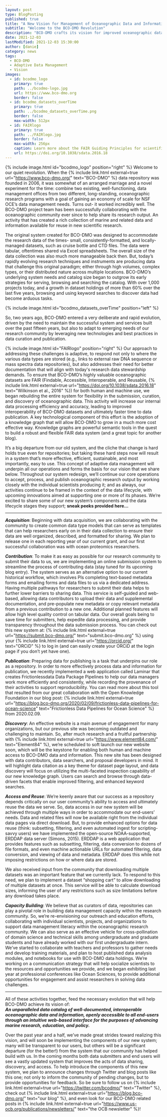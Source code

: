 ```yaml
---
layout: post
type: BlogPosting
published: true
title: "A New Vision for Management of Oceanographic Data and Information"
subtitle: "Welcome to the BCO-DMO Revolution"
description: "BCO-DMO crafts its vision for improved oceanographic data management"
date: 2021-12-03
lastModified: 2021-12-03 15:30:00
author: [danie]
category: news
tags: 
  - BCO-DMO
  - Adaptive Data Management
  - Vision
images:
  - id: bcodmo_logo
    primary: true
    path: ../bcodmo-logo.jpg
    url: https://www.bco-dmo.org
    border: false
  - id: bcodmo_datasets_overTime
    primary: true
    path: ../bcodmo_datasets_overTime.png
    border: false
    max-width: 512px
  - id: FAIRlogo
    primary: true
    path: ../FAIRlogo.jpg
    border: false
    max-width: 256px
    caption: Learn more about the FAIR Guiding Principles for scientific data management and stewardship
    url: https://doi.org/10.1038/sdata.2016.18
---
```

{% include image.html id="bcodmo_logo" position="right" %}
Welcome to our quiet revolution. When the {% include link.html external=true url="https://www.bco-dmo.org/" text="BCO-DMO" %} data repository was founded in 2006, 
it was somewhat of an arranged marriage and a novel experiment for the time: combine two existing, well-functioning, data management offices from two different,
long-standing, oceanographic research programs with a goal of gaining an economy of scale for NSF OCE’s data management needs. Turns out- it worked incredibly well. 
The BCO-DMO project team has been successfully collaborating with the oceanographic community ever since to help share its research output. An activity that has 
created a rich collection of marine and related data and information available for reuse in new scientific research. 

The original system created for BCO-DMO was designed to accommodate the research data of the times- small, consistently-formatted, and locally-managed datasets, 
such as cruise bottle and CTD files. The data were tabular, oftentimes shared via Excel spreadsheets. The overall size of the data collection was also much more 
manageable back then. But, today’s rapidly evolving research techniques and instruments are producing data that challenge this original paradigm; either through 
high volumes, complex types, or their distributed nature across multiple locations. BCO-DMO’s underlying system needs and catalog size began to outgrow its early 
strategies for serving, browsing and searching the catalog. With over 1,000 projects today, and a growth in dataset holdings of more than 60% over the last five 
years, browsing and using keyword searches to discover data had become arduous tasks.

{% include image.html id="bcodmo_datasets_overTime" position="left" %}

So, two years ago, BCO-DMO entered a very deliberate and rapid evolution, driven by the need to maintain the successful system and services built over the past 
fifteen years, but also to adapt to emerging needs of our research community by leveraging new technologies and best practices in data curation and publication. 

{% include image.html id="FAIRlogo" position="right" %}
Our approach to addressing these challenges is adaptive, to respond not only to where the various data types are stored (e.g., links to external raw DNA sequence 
or mass spectra data repositories), but also addresses their need for better documentation that will align with today's research data stewardship demands. To 
ensure that BCO-DMO’s highly valuable oceanographic datasets are FAIR (Findable, Accessible, Interoperable, and Reusable, {% include link.html external=true url="https://doi.org/10.1038/sdata.2016.18" text="Wilkinson et al., 2016" %}) for both human and machine use, we began 
rebuilding the entire system for flexibility in the submission, curation, and discovery of oceanographic data. This activity will increase our internal data 
processing efficiency and accuracy, leading to improved interoperability of BCO-DMO datasets and ultimately faster time to data publication. A key technological 
component of this effort is the adoption of a knowledge graph that will allow BCO-DMO to grow in a much more cost effective way. Knowledge graphs are powerful 
semantic tools in the quest to build a robust and flexible FAIR data system (and a great topic for another blog).

It’s a big departure from our old system, and the cliche that change is hard holds true even for repositories; but taking these hard steps now will result in a 
system that’s more effective, efficient, sustainable, and most importantly, easy to use. This concept of adaptive data management will underpin all our operations 
and forms the basis for our vision that we share below. Throughout our system redesign, we’ll continue our core operations to accept, process, and publish 
oceanographic research output by working closely with the individual scientists producing it; and as always, our activities continue to be framed in the context 
of the data lifecycle, with upcoming innovations aimed at supporting one or more of its phases. We’re excited to share some of our new system’s components and the 
data lifecycle stages they support; <strong>sneak peeks provided here...</strong>

---

**_Acquisition_**:  Beginning with data acquisition, we are collaborating with the community to create common data type models that can serve as templates that can help 
researchers early on in their data collection to ensure their data are well organized, described, and formatted for sharing. We plan to release one in each 
reporting year of our current grant, and our first successful collaboration was with ocean proteomics researchers.

**_Contribution_**:  To make it as easy as possible for our research community to submit their data to us, we are implementing an online submission system to streamline 
the process of contributing data (stay tuned for its upcoming blog entry). The system serves as an alternative option to our current historical workflow, which 
involves PIs completing text-based metadata forms and emailing forms and data files to us via a dedicated address. Having multiple pathways for researchers to 
submit their data helps to further lower barriers to sharing data. This service is self-guided and web-based, allowing data contributors to upload their data and 
supplemental documentation, and pre-populate new metadata or copy relevant metadata from a previous contribution to a new one. Additional planned features will 
allow high level quality control on tabular data. Our overall goals being to save time for submitters, help expedite data processing, and provide transparency 
throughout the data submission process. You can check out this new system at: {% include link.html external=true url="https://submit.bco-dmo.org/" text="submit.bco-dmo.org" %} using your {% include link.html external=true url="https://orcid.org/" text="ORCiD" %} to log in (and can easily create your ORCiD at the login page if you don’t yet have one).

**_Publication_**: Preparing data for publishing is a task that underpins our role as a repository. In order to more effectively process data and information for 
publication, we recently implemented a web application called Laminar that creates Frictionlessdata Data Package Pipelines to help our data managers work more 
efficiently and consistently, while recording the provenance of their activities to support reproducibility. You can read more about this tool that resulted from 
our great collaboration with the Open Knowledge Foundation in our blog post: {% include link.html external=true url="https://blog.bco-dmo.org/2020/02/09/frictionless-data-pipelines-for-ocean-science" text="Frictionless Data Pipelines for Ocean Science" %} from 2020.02.09.

**_Discovery_**: An effective website is a main avenue of engagement for many organizations, but our previous site was becoming outdated and challenging to maintain. So, 
after much research and a fruitful partnership with {% include link.html external=true url="https://www.element84.com/" text="Element84" %}, we’re scheduled to soft launch our new website soon, which will be the keystone for enabling both human 
and machine access to BCO-DMO data and information. This new site has been designed with data contributors, data searchers, and proposal developers in mind. It will 
highlight data citation as a key theme for dataset page layout, and data discovery will focus on utilizing the multi-faceted inspection capability of our new knowledge 
graph. Users can search and browse through data-driven facets that enable improved filtering, and enhanced keyword searches.  

**_Access and Reuse_**: We’re keenly aware that our success as a repository depends critically on our user community’s ability to access and ultimately reuse the data we 
serve. So, data access in our new system will be achieved through multiple ways in order to accommodate our end-users’ needs. Data and related files will now be 
available right from the individual data pages via direct download. But, to provide enhanced options for data reuse (think: subsetting, filtering, and even automated 
ingest for scripting-savvy users) we have implemented the open-source NOAA-supported, ERDDAP data server (Simons, 2015). ERDDAP is a web application that provides 
features such as subsetting, filtering, data conversion to dozens of file formats, and even machine actionable URLs for automated filtering, data conversion, and 
viewing of data and metadata. ERDDAP does this while not imposing restrictions on how or where data are stored. 

We also received input from the community that downloading multiple datasets was an important feature that we currently lack. To respond to this need, we plan to 
implement a dataset “shopping cart” to allow downloading of multiple datasets at once. This service will be able to calculate download sizes, informing the user 
of any restrictions such as size limitations before any download takes place.

**_Capacity Building_**: We believe that as curators of data, repositories can play a pivotal role in building data management capacity within the research community. 
So, we’re re-envisioning our outreach and education efforts, collaborating with individual scientists, projects, and organizations to support data management 
literacy within the oceanographic research community. We can also serve as an effective vehicle for cross-pollination of domain science and technical skills 
among undergraduate and graduate students and have already worked with our first undergraduate intern. We’ve started to collaborate with teachers and 
professors to gather needs and develop training materials, and plan to host published data analysis modules, and notebooks for use with BCO-DMO data holdings. 
We’re working on a communication strategy that will help socialize scientists to the resources and opportunities we provide, and we began exhibiting last 
year at professional conferences like Ocean Sciences, to provide additional opportunities for engagement and assist researchers in solving data challenges. 

---

All of these activities together, feed the necessary evolution that will help BCO-DMO achieve its vision of:<br>
<strong>_An unparalleled data catalog of well-documented, interoperable oceanographic data and information, openly accessible to all end-users through an intuitive 
web-based interface for the purposes of advancing marine research, education, and policy._</strong> 

Over the past year and a half, we’ve made great strides toward realizing this vision, and will soon be implementing the components of our new system; many will 
be transparent to our users, but others will be a significant departure (for the better!) from the system that our community has helped build with us. In the 
coming months both data submitters and end users will see a vastly updated system that improves the acts of data sharing, discovery, and access. To help 
introduce the components of this new system, we plan to announce changes through Twitter and blog posts like this one; not only to inform the community of 
pending changes, but to provide opportunities for feedback.  So be sure to follow us on {% include link.html external=true url="https://twitter.com/bcodmo/" text="Twitter" %}, check out {% include link.html external=true url="https://blog.bco-dmo.org/" text="our blog" %}, and even look for our BCO-DMO related 
posts in {% include link.html external=true url="https://www.us-ocb.org/publications/newsletters/" text="the OCB newsletter" %}!


